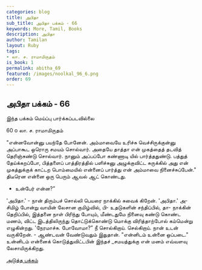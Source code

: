 ```yaml
---
categories: blog
title: அபிதா
sub_title: அபிதா பக்கம் - 66
keywords: More, Tamil, Books
description: அபிதா
author: Tamilan
layout: Ruby
tags:
- லா. ச. ராமாமிருதம்
is_book: 1
permalink: abitha_69
featured: /images/noolkal_96_6.png
order: 69
---
```

## அபிதா பக்கம் - 66

இந்த பக்கம் மெய்ப்பு பார்க்கப்படவில்லை

﻿60 o லா. ச. ராமாமிருதம்

"என்னவோன்னு பயந்தே போனேன். அம்மாவையே உரிச்சு வெச்சிருக்குன்னு அப்பாகூட ஒரொரு சமயம் சொல்வார். அதையே தாத்தா என் முகத்தைத் தடவித் தெரிஞ்சுண்டு சொல்வார். நானும் அப்பப்போ கண்ணாடி யில் பார்த்ததுண்டு. பத்துத் தேய்க்கறப்போ, பித்தளைப் பாத்திரத்தில் பளிச்சுனு அழுக்குவிட்ட சுருக்கில் அது என் முகத்துக்குக் காட்டற பொம்மையில் என்னைப் பார்த்து என் அம்மாவை நினைச்சுப்பேன்." திடீரென என்னை ஒரு பெரும் ஆவல் ஆட் கொண்டது.

  * உன்பேர் என்ன?”

'அபிதா.' - நான் திரும்பச் சொல்லி பெயரை நாக்கில் சுவைக் கிறேன். 'அபிதா.' அ- சிமிழ் போன்று வாயின் லேசான குமிழ்வில், பி- உதடுகளின் சந்திப்பில், தா- நாக்கின் தெறிப்பில், இத்தனை நாள் பிரிந்து போயும், மீண்டதுமே நினைவு கண்டு கொண்ட மணம், விட்ட இடத்திலிருந்து தொட்டுக்கொண்டு மொக்கு விரித்தாற்போல் கம்மென்று எழுகின்றது. 'நேரமாச்சு. போவோமா?” நீ சொல்கிறாய். செல்கிறாய். நான் உடன் வருகிறேன். - ஆண்டவன் வேண்டுவதும் இதுதான். "என்னிடம் உன்னை ஒப்படை." உன்னிடம் என்னைக் கொடுத்துவிட்டபின் இந்தச் _சமயத்துக்கு என் மனம் எவ்வளவு லேசாயிருக்கிறது.

[அடுத்த பக்கம்](abitha_70)